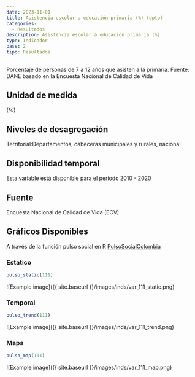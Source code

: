```yaml
---
date: 2023-11-01
title: Asistencia escolar a educación primaria (%) (dpto)
categories:
  - Resultados
description: Asistencia escolar a educación primaria (%)
type: Indicador
base: 2
tipo: Resultados
--- 
```


Porcentaje de personas de 7 a 12 años que asisten a la primaria.
Fuente: DANE basado en la Encuesta Nacional de Calidad de Vida

## Unidad de medida
(%)

## Niveles de desagregación
Territorial:Departamentos, cabeceras municipales y rurales, nacional

## Disponibilidad temporal
Esta variable está disponible para el periodo 2010 - 2020

## Fuente
Encuesta Nacional de Calidad de Vida (ECV)

## Gráficos Disponibles

A través de la función pulso social en R [PulsoSocialColombia](https://github.com/pulsosocialcolombia/PulsoSocialColombia)

### Estático

``` R
pulso_static(111)
```

![Example image]({{ site.baseurl }}/images/inds/var_111_static.png)

### Temporal

``` R
pulso_trend(111)
```

![Example image]({{ site.baseurl }}/images/inds/var_111_trend.png)

### Mapa

``` R
pulso_map(111)
```

![Example image]({{ site.baseurl }}/images/inds/var_111_map.png)